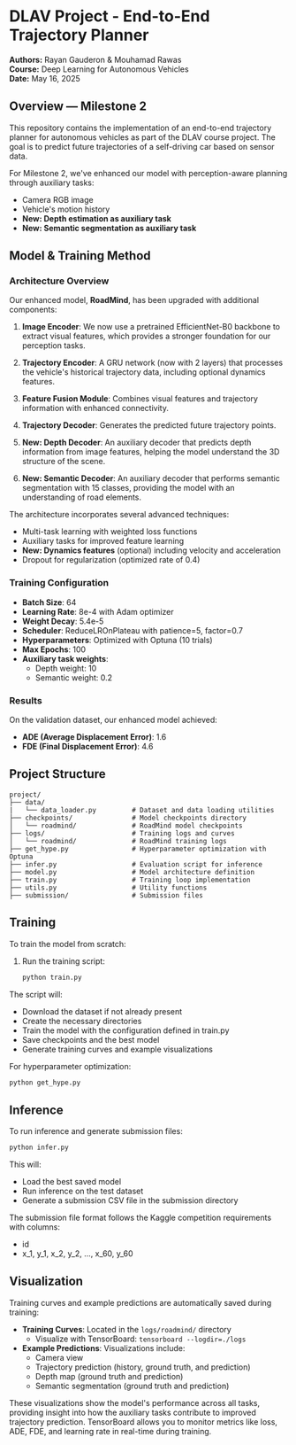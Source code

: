 # DLAV Project - End-to-End Trajectory Planner

**Authors:** Rayan Gauderon & Mouhamad Rawas  
**Course:** Deep Learning for Autonomous Vehicles   
**Date:** May 16, 2025

## Overview — Milestone 2

This repository contains the implementation of an end-to-end trajectory planner for autonomous vehicles as part of the DLAV course project. The goal is to predict future trajectories of a self-driving car based on sensor data.

For Milestone 2, we've enhanced our model with perception-aware planning through auxiliary tasks:
- Camera RGB image
- Vehicle's motion history
- **New: Depth estimation as auxiliary task**
- **New: Semantic segmentation as auxiliary task**

## Model & Training Method

### Architecture Overview

Our enhanced model, **RoadMind**, has been upgraded with additional components:

1. **Image Encoder**: We now use a pretrained EfficientNet-B0 backbone to extract visual features, which provides a stronger foundation for our perception tasks.

2. **Trajectory Encoder**: A GRU network (now with 2 layers) that processes the vehicle's historical trajectory data, including optional dynamics features.

3. **Feature Fusion Module**: Combines visual features and trajectory information with enhanced connectivity.

4. **Trajectory Decoder**: Generates the predicted future trajectory points.

5. **New: Depth Decoder**: An auxiliary decoder that predicts depth information from image features, helping the model understand the 3D structure of the scene.

6. **New: Semantic Decoder**: An auxiliary decoder that performs semantic segmentation with 15 classes, providing the model with an understanding of road elements.

The architecture incorporates several advanced techniques:
- Multi-task learning with weighted loss functions
- Auxiliary tasks for improved feature learning
- **New: Dynamics features** (optional) including velocity and acceleration
- Dropout for regularization (optimized rate of 0.4)

### Training Configuration

- **Batch Size**: 64
- **Learning Rate**: 8e-4 with Adam optimizer
- **Weight Decay**: 5.4e-5
- **Scheduler**: ReduceLROnPlateau with patience=5, factor=0.7
- **Hyperparameters**: Optimized with Optuna (10 trials)
- **Max Epochs**: 100
- **Auxiliary task weights**:
  - Depth weight: 10
  - Semantic weight: 0.2

### Results

On the validation dataset, our enhanced model achieved:
- **ADE (Average Displacement Error)**: 1.6
- **FDE (Final Displacement Error)**: 4.6

## Project Structure

```
project/
├── data/
|   └── data_loader.py         # Dataset and data loading utilities         
├── checkpoints/               # Model checkpoints directory
│   └── roadmind/              # RoadMind model checkpoints
├── logs/                      # Training logs and curves
│   └── roadmind/              # RoadMind training logs
├── get_hype.py                # Hyperparameter optimization with Optuna
├── infer.py                   # Evaluation script for inference
├── model.py                   # Model architecture definition
├── train.py                   # Training loop implementation
├── utils.py                   # Utility functions
├── submission/                # Submission files
```

## Training

To train the model from scratch:

1. Run the training script:
   ```bash
   python train.py
   ```

The script will:
- Download the dataset if not already present
- Create the necessary directories
- Train the model with the configuration defined in train.py
- Save checkpoints and the best model
- Generate training curves and example visualizations

For hyperparameter optimization:
```bash
python get_hype.py
```

## Inference

To run inference and generate submission files:

```bash
python infer.py
```

This will:
- Load the best saved model
- Run inference on the test dataset
- Generate a submission CSV file in the submission directory

The submission file format follows the Kaggle competition requirements with columns:
- id
- x_1, y_1, x_2, y_2, ..., x_60, y_60

## Visualization

Training curves and example predictions are automatically saved during training:

- **Training Curves**: Located in the `logs/roadmind/` directory
  - Visualize with TensorBoard: `tensorboard --logdir=./logs`
- **Example Predictions**: Visualizations include:
  - Camera view
  - Trajectory prediction (history, ground truth, and prediction)
  - Depth map (ground truth and prediction)
  - Semantic segmentation (ground truth and prediction)

These visualizations show the model's performance across all tasks, providing insight into how the auxiliary tasks contribute to improved trajectory prediction. TensorBoard allows you to monitor metrics like loss, ADE, FDE, and learning rate in real-time during training.
